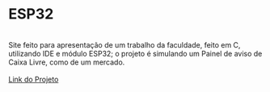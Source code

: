 # ESP32
<br>
Site feito para apresentação de um trabalho da faculdade, feito em C, utilizando IDE e módulo ESP32; o projeto é simulando um Painel de aviso de Caixa Livre, como de um mercado.
<br><br>
<a href="https://trabalho-esp32.netlify.app/">Link do Projeto</a>
